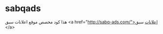 sabqads
=======

هذا كود مخصص موقع اعلانات سبق &lt;a href="http://sabq-ads.com/">اعلانات سبق &lt;/a>

